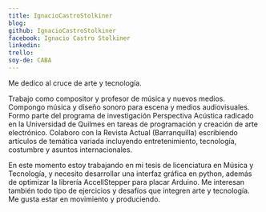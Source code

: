 ```yaml
---
title: IgnacioCastroStolkiner
blog: 
github: IgnacioCastroStolkiner
facebook: Ignacio Castro Stolkiner
linkedin: 
trello: 
soy-de: CABA
---
```

Me dedico al cruce de arte y tecnología.

Trabajo como compositor y profesor de música y nuevos medios. Compongo música y diseño sonoro para escena y medios audiovisuales. 
Formo parte del programa de investigación Perspectiva Acústica radicado en la Universidad de Quilmes en tareas de programación y creación de arte electrónico. 
Colaboro con la Revista Actual (Barranquilla) escribiendo artículos de temática variada incluyendo entretenimiento, tecnología, costumbre y asuntos internacionales. 

En este momento estoy trabajando en mi tesis de licenciatura en Música y Tecnología, y necesito desarrollar una interfaz gráfica en python, además de optimizar la librería AccellStepper para placar Arduino. Me interesan también todo tipo de ejercicios y desafíos que integren arte y tecnología. Me gusta estar en movimiento y produciendo.

